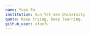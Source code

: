 ```yaml
---
name: Yuze Fu
institution: Sun Yat-sen University
quote: Keep trying, keep learning.
github_user: xfoxfu
---
```

